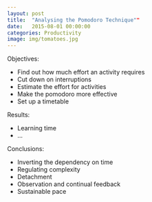 ```yaml
---
layout: post
title:  "Analysing the Pomodoro Technique""
date:   2015-08-01 00:00:00
categories: Productivity
image: img/tomatoes.jpg
---
```



Objectives:

* Find out how much effort an activity requires
* Cut down on interruptions
* Estimate the effort for activities
* Make the pomodoro more effective
* Set up a timetable


Results:

* Learning time
* ...

Conclusions:

* Inverting the dependency on time
* Regulating complexity
* Detachment
* Observation and continual feedback
* Sustainable pace
